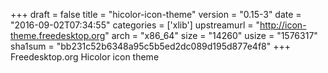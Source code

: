 +++
draft = false
title = "hicolor-icon-theme"
version = "0.15-3"
date = "2016-09-02T07:34:55"
categories = ['xlib']
upstreamurl = "http://icon-theme.freedesktop.org"
arch = "x86_64"
size = "14260"
usize = "1576317"
sha1sum = "bb231c52b6348a95c5b5ed2dc089d195d877e4f8"
+++
Freedesktop.org Hicolor icon theme